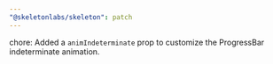 ```yaml
---
"@skeletonlabs/skeleton": patch
---
```


chore: Added a `animIndeterminate` prop to customize the ProgressBar indeterminate animation.
